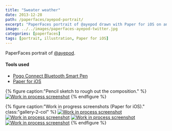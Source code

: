 ```yaml
---
title: "Sweater weather"
date: 2013-12-28
path: /paperfaces/ayepod-portrait/
excerpt: "PaperFaces portrait of @ayepod drawn with Paper for iOS on an iPad."
image: ../../images/paperfaces-ayepod-twitter.jpg
categories: [paperfaces]
tags: [portrait, illustration, Paper for iOS]
---
```


PaperFaces portrait of [@ayepod](https://twitter.com/ayepod).

#### Tools used

- [Pogo Connect Bluetooth Smart Pen](https://www.amazon.com/gp/product/B009K448L4/ref=as_li_ss_tl?ie=UTF8&camp=1789&creative=390957&creativeASIN=B009K448L4&linkCode=as2&tag=mademist-20)
- [Paper for iOS](https://paper.bywetransfer.com/)

{% figure caption:"Pencil sketch to rough out the composition." %}
[![Work in process screenshot](../../images/paperfaces-ayepod-process-1-750.jpg)](../../images/paperfaces-ayepod-process-1-lg.jpg)
{% endfigure %}

{% figure caption:"Work in progress screenshots (Paper for iOS)." class:"gallery-2-col" %}
[![Work in process screenshot](../../images/paperfaces-ayepod-process-2-600.jpg)](../../images/paperfaces-ayepod-process-2-lg.jpg)
[![Work in process screenshot](../../images/paperfaces-ayepod-process-3-600.jpg)](../../images/paperfaces-ayepod-process-3-lg.jpg)
[![Work in process screenshot](../../images/paperfaces-ayepod-process-4-600.jpg)](../../images/paperfaces-ayepod-process-4-lg.jpg)
[![Work in process screenshot](../../images/paperfaces-ayepod-process-5-600.jpg)](../../images/paperfaces-ayepod-process-5-lg.jpg)
{% endfigure %}
